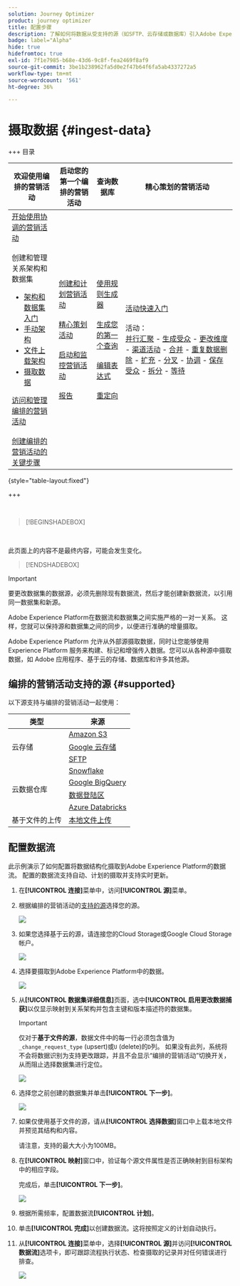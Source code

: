 ```yaml
---
solution: Journey Optimizer
product: journey optimizer
title: 配置步骤
description: 了解如何将数据从受支持的源（如SFTP、云存储或数据库）引入Adobe Experience Platform。
badge: label="Alpha"
hide: true
hidefromtoc: true
exl-id: 7f1e7985-b68e-43d6-9c8f-fea2469f8af9
source-git-commit: 3be1b238962fa5d0e2f47b64f6fa5ab4337272a5
workflow-type: tm+mt
source-wordcount: '561'
ht-degree: 36%

---
```


# 摄取数据 {#ingest-data}

+++ 目录

| 欢迎使用编排的营销活动 | 启动您的第一个编排的营销活动 | 查询数据库 | 精心策划的营销活动 |
|---|---|---|---|
| [开始使用协调的营销活动](gs-orchestrated-campaigns.md)<br/><br/>创建和管理关系架构和数据集</br> <ul><li>[架构和数据集入门](gs-schemas.md)</li><li>[手动架构](manual-schema.md)</li><li>[文件上载架构](file-upload-schema.md)</li><li>[摄取数据](ingest-data.md)</li></ul>[访问和管理编排的营销活动](access-manage-orchestrated-campaigns.md)<br/><br/>[创建编排的营销活动的关键步骤](gs-campaign-creation.md) | [创建和计划营销活动](create-orchestrated-campaign.md)<br/><br/>[精心策划活动](orchestrate-activities.md)<br/><br/>[启动和监控营销活动](start-monitor-campaigns.md)<br/><br/>[报告](reporting-campaigns.md) | [使用规则生成器](orchestrated-rule-builder.md)<br/><br/>[生成您的第一个查询](build-query.md)<br/><br/>[编辑表达式](edit-expressions.md)<br/><br/>[重定向](retarget.md) | [活动快速入门](activities/about-activities.md)<br/><br/>活动：<br/>[并行汇聚](activities/and-join.md) - [生成受众](activities/build-audience.md) - [更改维度](activities/change-dimension.md) - [渠道活动](activities/channels.md) - [合并](activities/combine.md) - [重复数据删除](activities/deduplication.md) - [扩充](activities/enrichment.md) - [分叉](activities/fork.md) - [协调](activities/reconciliation.md) - [保存受众](activities/save-audience.md) - [拆分](activities/split.md) - [等待](activities/wait.md) |

{style="table-layout:fixed"}

+++

</br>

>[!BEGINSHADEBOX]

</br>

此页面上的内容不是最终内容，可能会发生变化。

>[!ENDSHADEBOX]

>[!IMPORTANT]
>
>要更改数据集的数据源，必须先删除现有数据流，然后才能创建新数据流，以引用同一数据集和新源。
>
>Adobe Experience Platform在数据流和数据集之间实施严格的一对一关系。 这样，您就可以保持源和数据集之间的同步，以便进行准确的增量摄取。

Adobe Experience Platform 允许从外部源摄取数据，同时让您能够使用 Experience Platform 服务来构建、标记和增强传入数据。您可以从各种源中摄取数据，如 Adobe 应用程序、基于云的存储、数据库和许多其他源。

## 编排的营销活动支持的源 {#supported}

以下源支持与编排的营销活动一起使用：

<table>
  <thead>
    <tr>
      <th>类型</th>
      <th>来源</th>
    </tr>
  </thead>
  <tbody>
    <tr>
      <td rowspan="3">云存储</td>
      <td><a href="https://experienceleague.adobe.com/en/docs/experience-platform/sources/ui-tutorials/create/cloud-storage/s3">Amazon S3</a></td>
    </tr>
    <tr>
      <td><a href="https://experienceleague.adobe.com/en/docs/experience-platform/sources/ui-tutorials/create/cloud-storage/google-cloud-storage">Google 云存储</a></td>
    </tr>
    <tr>
      <td><a href="https://experienceleague.adobe.com/en/docs/experience-platform/sources/ui-tutorials/create/cloud-storage/sftp">SFTP</a></td>
    </tr>
      <td rowspan="4">云数据仓库</td>
      <td><a href="https://experienceleague.adobe.com/en/docs/experience-platform/sources/ui-tutorials/create/databases/snowflake">Snowflake</a></td>
    </tr>
    <tr>
      <td><a href="https://experienceleague.adobe.com/en/docs/experience-platform/sources/ui-tutorials/create/databases/bigquery">Google BigQuery</a></td>
    </tr>
    <tr>
      <td><a href="https://experienceleague.adobe.com/en/docs/experience-platform/sources/ui-tutorials/create/cloud-storage/data-landing-zone">数据登陆区<a></td>
    </tr>
    <tr>
      <td><a href="https://experienceleague.adobe.com/en/docs/experience-platform/sources/ui-tutorials/create/databases/databricks">Azure Databricks</a></td>
    </tr>
    <tr>
      <td rowspan="3">基于文件的上传</td>
      <td><a href="https://experienceleague.adobe.com/en/docs/experience-platform/sources/ui-tutorials/create/local-system/local-file-upload">本地文件上传<a></td>
    </tr>

</tbody>
</table>

## 配置数据流

此示例演示了如何配置将数据结构化摄取到Adobe Experience Platform的数据流。 配置的数据流支持自动、计划的摄取并支持实时更新。

1. 在&#x200B;**[!UICONTROL 连接]**&#x200B;菜单中，访问&#x200B;**[!UICONTROL 源]**&#x200B;菜单。

1. 根据编排的营销活动的[支持的源](#supported)选择您的源。

   ![](assets/admin_sources_1.png)

1. 如果您选择基于云的源，请连接您的Cloud Storage或Google Cloud Storage帐户。

   ![](assets/admin_sources_2.png)

1. 选择要摄取到Adobe Experience Platform中的数据。

   ![](assets/S3_config_1.png)

1. 从&#x200B;**[!UICONTROL 数据集详细信息]**&#x200B;页面，选中&#x200B;**[!UICONTROL 启用更改数据捕获]**&#x200B;以仅显示映射到关系架构并包含主键和版本描述符的数据集。

   >[!IMPORTANT]
   >
   > 仅对于&#x200B;**基于文件的源**，数据文件中的每一行必须包含值为`_change_request_type` (upsert)或`U` (delete)的`D`列。 如果没有此列，系统将不会将数据识别为支持更改跟踪，并且不会显示“编排的营销活动”切换开关，从而阻止选择数据集进行定位。

   ![](assets/S3_config_6.png)

1. 选择您之前创建的数据集并单击&#x200B;**[!UICONTROL 下一步]**。

   ![](assets/S3_config_3.png)

1. 如果仅使用基于文件的源，请从&#x200B;**[!UICONTROL 选择数据]**&#x200B;窗口中上载本地文件并预览其结构和内容。

   请注意，支持的最大大小为100MB。

1. 在&#x200B;**[!UICONTROL 映射]**&#x200B;窗口中，验证每个源文件属性是否正确映射到目标架构中的相应字段。

   完成后，单击&#x200B;**[!UICONTROL 下一步]**。

   ![](assets/S3_config_4.png)

1. 根据所需频率，配置数据流&#x200B;**[!UICONTROL 计划]**。

1. 单击&#x200B;**[!UICONTROL 完成]**&#x200B;以创建数据流。这将按照定义的计划自动执行。

1. 从&#x200B;**[!UICONTROL 连接]**&#x200B;菜单中，选择&#x200B;**[!UICONTROL 源]**&#x200B;并访问&#x200B;**[!UICONTROL 数据流]**&#x200B;选项卡，即可跟踪流程执行状态、检查摄取的记录并对任何错误进行排查。

   ![](assets/S3_config_5.png)

